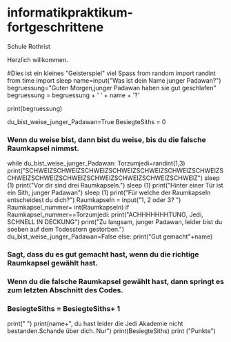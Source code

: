 # informatikpraktikum-fortgeschrittene
Schule Rothrist



Herzlich willkommen.


#Dies ist ein kleines "Geisterspiel" viel Spass
from random import randint
from time import sleep
name=input("Was ist dein Name junger Padawan?")
begruessung="Guten Morgen,junger Padawan haben sie gut geschlafen"
begruessung = begruessung + ' ' + name + '?'

print(begruessung)


du_bist_weise_junger_Padawan=True
BesiegteSiths = 0

### Wenn du weise bist, dann bist du weise, bis du die falsche Raumkapsel nimmst.

while du_bist_weise_junger_Padawan:
    Torzumjedi=randint(1,3)
    print("SCHWEIZSCHWEIZSCHWEIZSCHWEIZSCHWEIZSCHWEIZSCHWEIZSCHWEIZSCHWEIZSCHWEIZSCHWEIZSCHWEIZSCHWEIZSCHWEIZ")
    sleep (1)
    print("Vor dir sind drei Raumkapseln.")
    sleep (1)
    print("Hinter einer Tür ist ein Sith, junger Padawan")
    sleep (1)
    print("Für welche der Raumkapseln entscheidest du dich?")
    Raumkapseln = input("1, 2 oder 3? ")
    Raumkapsel_nummer= int(Raumkapseln)
    if Raumkapsel_nummer==Torzumjedi:
        print("ACHHHHHHHTUNG, Jedi, SCHNELL IN DECKUNG")
        print("Zu langsam, junger Padawan, leider bist du soeben auf dem Todesstern gestorben.")
        du_bist_weise_junger_Padawan=False
    else:
	    print("Gut gemacht"+name)
### Sagt, dass du es gut gemacht hast, wenn du die richtige Raumkapsel gewählt hast.
   ### Wenn du die falsche Raumkapsel gewählt hast, dann springt es zum letzten Abschnitt des Codes.
  ### BesiegteSiths = BesiegteSiths+ 1

print(" ")
print(name+", du hast leider die Jedi Akademie nicht bestanden.Schande über dich. Nur")
print(BesiegteSiths)
print ("Punkte")
